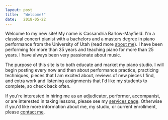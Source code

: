 ```yaml
---
layout: post
title:  "Welcome!"
date:   2018-05-22
---
```


<p class="intro"><span class="dropcap">W</span>elcome to my new site! My name is Cassandria Barlow-Mayfield.  I'm a classical concert pianist with a bachelors and a masters degree in piano performance from the University of Utah (read more <a href="https://pianobycassie.com/about/">about me</a>).  I have been performing for more than 35 years and teaching piano for more than 25 years. I have always been very passionate about music.</p>

The purpose of this site is to both educate and market my piano studio. I will begin posting every now and then about performance practice, practicing techniques, pieces that I am excited about, reviews of new pieces I find, and extra work and listening assignments that I'd like my students to complete, so check back often.

If you're interested in hiring me as an adjudicator, performer, accompanist, or are interested in taking lessons, please see my <a href="https://pianobycassie.com/services/">services page</a>.  Otherwise if you'd like more information about me, my studio, or current enrollment, please <a href="https://pianobycassie.com/contact/">contact me</a>.
